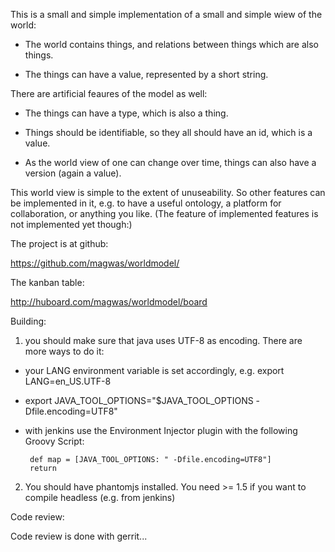 This is a small and simple implementation of a small and simple wiew of the world:

- The world contains things, and relations between things which are also things.

- The things can have a value, represented by a short string.

There are artificial feaures of the model as well:

- The things can have a type, which is also a thing.

- Things should be identifiable, so they all should have an id, which is a value.

- As the world view of one can change over time, things can also have a version (again a value).

This world view is simple to the extent of unuseability. So other features can be
implemented in it, e.g. to have a useful ontology, a platform for collaboration,
or anything you like. (The feature of implemented features is not implemented yet though:)

The project is at github:

https://github.com/magwas/worldmodel/

The kanban table:

http://huboard.com/magwas/worldmodel/board


Building:

1. you should make sure that java uses UTF-8 as encoding. There are more ways to do it:

 - your LANG environment variable is set accordingly, e.g. export LANG=en\_US.UTF-8

 - export JAVA_TOOL_OPTIONS="$JAVA_TOOL_OPTIONS -Dfile.encoding=UTF8"

 - with jenkins use the Environment Injector plugin with the following Groovy Script:

        def map = [JAVA_TOOL_OPTIONS: " -Dfile.encoding=UTF8"]
        return


2. You should have phantomjs installed. You need >= 1.5 if you want to compile headless (e.g. from jenkins)


Code review:

Code review is done with gerrit...

